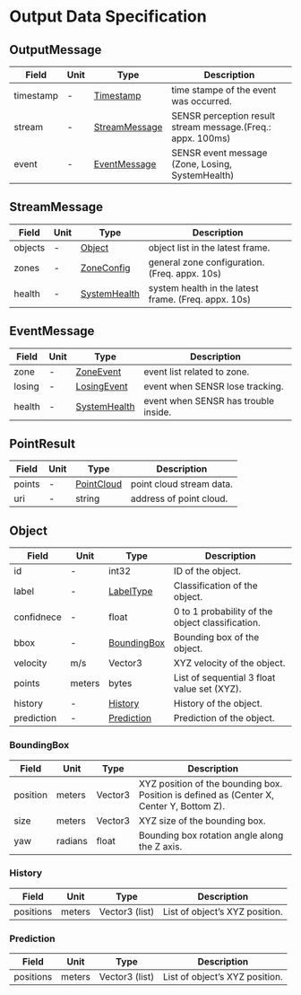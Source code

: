# Output Data Specification

## OutputMessage

Field | Unit | Type | Description
--- | --- | --- | ---
timestamp | - | [Timestamp](https://developers.google.com/protocol-buffers/docs/reference/csharp/class/google/protobuf/well-known-types/timestamp) | time stampe of the event was occurred.
stream | - | [StreamMessage](sensr_proto/output.proto) | SENSR perception result stream message.(Freq.: appx. 100ms)
event | - | [EventMessage](sensr_proto/output.proto) | SENSR event message (Zone, Losing, SystemHealth)

## StreamMessage

Field | Unit | Type | Description
--- | --- | --- | ---
objects | - | [Object](sensr_proto/type.proto) | object list in the latest frame.
zones | - | [ZoneConfig](sensr_proto/output.proto) | general zone configuration. (Freq. appx. 10s) 
health | - | [SystemHealth](sensr_proto/output.proto) | system health in the latest frame. (Freq. appx. 10s) 

## EventMessage

Field | Unit | Type | Description
--- | --- | --- | ---
zone | - | [ZoneEvent](sensr_proto/output.proto) | event list related to zone.
losing | - | [LosingEvent](sensr_proto/output.proto) | event when SENSR lose tracking.
health | - | [SystemHealth](sensr_proto/output.proto) | event when SENSR has trouble inside.

## PointResult

Field | Unit | Type | Description
--- | --- | --- | ---
points | - | [PointCloud](sensr_proto/point_cloud.proto) | point cloud stream data.
uri | - | string | address of point cloud.

## Object

Field | Unit | Type | Description
--- | --- | --- | ---
id | - | int32 | ID of the object.
label | - | [LabelType](sensr_proto/type.proto) | Classification of the object.
confidnece | - | float | 0 to 1 probability of the object classification.
bbox | - | [BoundingBox](#boundingbox) | Bounding box of the object.
velocity | m/s | Vector3 | XYZ velocity of the object.
points | meters | bytes | List of sequential 3 float value set (XYZ).
history | - | [History](#history) | History of the object.
prediction | - | [Prediction](#prediction) | Prediction of the object.

### BoundingBox

Field | Unit | Type | Description
--- | --- | --- | ---
position | meters | Vector3 | XYZ position of the bounding box. Position is defined as (Center X, Center Y, Bottom Z).
size | meters | Vector3 | XYZ size of the bounding box.
yaw | radians | float | Bounding box rotation angle along the Z axis.

### History

Field | Unit | Type | Description
--- | --- | --- | ---
positions | meters | Vector3 (list) | List of object’s XYZ position.

### Prediction

Field | Unit | Type | Description
--- | --- | --- | ---
positions | meters | Vector3 (list) | List of object’s XYZ position.
